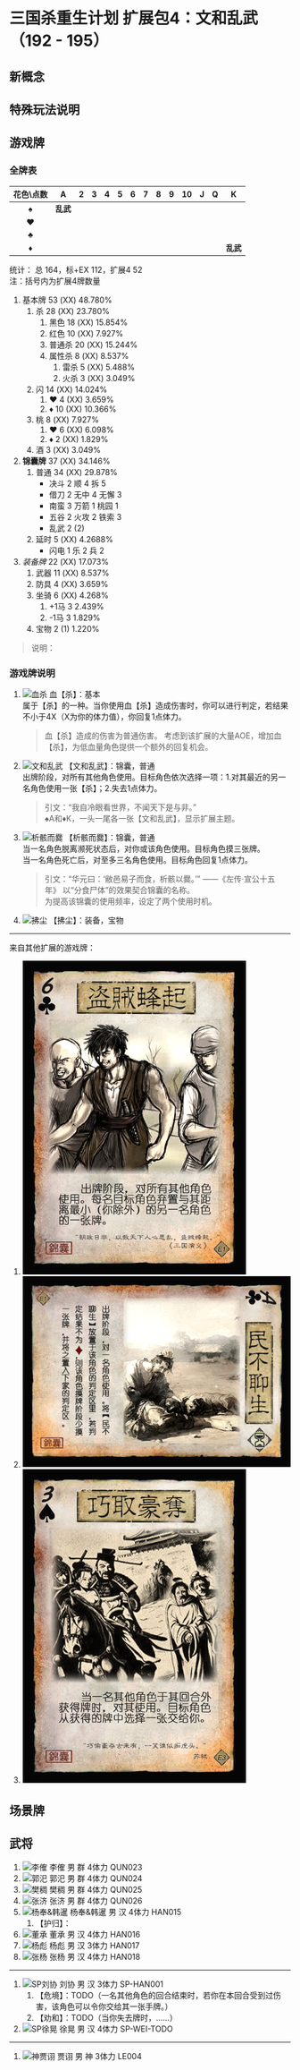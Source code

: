 # 三国杀重生计划 扩展包4：文和乱武（192 - 195）

## 新概念

## 特殊玩法说明

## 游戏牌

### 全牌表

| 花色\点数 |   A   |   2   |   3   |   4   |   5   |   6   |   7   |   8   |   9   |  10   |   J   |   Q   |   K   |
| :-------: | :---: | :---: | :---: | :---: | :---: | :---: | :---: | :---: | :---: | :---: | :---: | :---: | :---: |
|     ♠     |**乱武**|       |       |       |       |       |       |       |       |       |       |       |       |
|     ♥     |       |       |       |       |       |       |       |       |       |       |       |       |       |
|     ♣     |       |       |       |       |       |       |       |       |       |       |       |       |       |
|     ♦     |       |       |       |       |       |       |       |       |       |       |       |       |**乱武**|

统计： 总 164，标+EX 112，扩展4 52  
注：括号内为扩展4牌数量

1. 基本牌 53 (XX) 48.780%
   1. 杀 28 (XX) 23.780%
      1. 黑色 18 (XX) 15.854%
      2. 红色 10 (XX) 7.927%
      3. 普通杀 20 (XX) 15.244%
      4. 属性杀 8 (XX) 8.537%
         1. 雷杀 5 (XX) 5.488%
         2. 火杀 3 (XX) 3.049%
   2. 闪 14 (XX) 14.024%
      1. ♥ 4 (XX) 3.659%
      2. ♦ 10 (XX) 10.366%
   3. 桃 8 (XX) 7.927%
      1. ♥ 6 (XX) 6.098%
      2. ♦ 2 (XX) 1.829%
   4. 酒 3 (XX) 3.049%
2. **锦囊牌** 37 (XX) 34.146%
   1. 普通 34 (XX) 29.878%
      - 决斗 2 顺 4 拆 5
      - 借刀 2 无中 4 无懈 3
      - 南蛮 3 万箭 1 桃园 1
      - 五谷 2 火攻 2 铁索 3
      - 乱武 2 (2)
   2. 延时 5 (XX) 4.2688%
      - 闪电 1 乐 2 兵 2
3. *装备牌* 22 (XX) 17.073%
   1. 武器 11 (XX) 8.537%
   2. 防具 4 (XX) 3.659%
   3. 坐骑 6 (XX) 4.268%
      1. +1马 3 2.439%
      2. -1马 3 1.829%
   4. 宝物 2 (1) 1.220%

> 说明：  

### 游戏牌说明

1. ![血杀](./assets/images/cards/E4-XX-血杀.png) 血【杀】：基本  
   属于【杀】的一种。当你使用血【杀】造成伤害时，你可以进行判定，若结果不小于4X（X为你的体力值），你回复1点体力。

   > 血【杀】造成的伤害为普通伤害。
   > 考虑到该扩展的大量AOE，增加血【杀】，为低血量角色提供一个额外的回复机会。
2. ![文和乱武](./assets/images/cards/E4-SA-文和乱武.png) 【文和乱武】：锦囊，普通  
   出牌阶段，对所有其他角色使用。目标角色依次选择一项：1.对其最近的另一名角色使用一张【杀】；2.失去1点体力。

   > 引文：“我自冷眼看世界，不闻天下是与非。”  
   > ♠A和♦K，一头一尾各一张【文和乱武】，显示扩展主题。  
3. ![析骸而爨](./assets/images/cards/E4-XX-析骸而爨.png) 【析骸而爨】：锦囊，普通  
   当一名角色脱离濒死状态后，对你或该角色使用。目标角色摸三张牌。  
   当一名角色死亡后，对至多三名角色使用。目标角色回复1点体力。  

   > 引文：“华元曰：‘敝邑易子而食，析骸以爨。’” ——《左传·宣公十五年》
   > 以“分食尸体”的效果契合锦囊的名称。  
   > 为提高该锦囊的使用频率，设定了两个使用时机。  
4. ![拂尘](./assets/images/cards/E4-XX-拂尘.png) 【拂尘】：装备，宝物

----

来自其他扩展的游戏牌：

1. ![盗贼蜂起](./assets/images/cards/盗贼蜂起.png)
2. ![民不聊生](./assets/images/cards/民不聊生.png)
3. ![巧取豪夺](./assets/images/cards/巧取豪夺.png)

## 场景牌

## 武将

1. ![李傕](./assets/images/heroes/E4-李傕.png) 李傕 男 群 4体力 QUN023
2. ![郭汜](./assets/images/heroes/E4-郭汜.png) 郭汜 男 群 4体力 QUN024
3. ![樊稠](./assets/images/heroes/E4-樊稠.png) 樊稠 男 群 4体力 QUN025
4. ![张济](./assets/images/heroes/E4-张济.png) 张济 男 群 4体力 QUN026
5. ![杨奉&韩暹](./assets/images/heroes/E4-杨奉-韩暹.png) 杨奉&韩暹 男 汉 4体力 HAN015
   1. 【护归】：
6. ![董承](./assets/images/heroes/E4-董承.png) 董承 男 汉 4体力 HAN016
7. ![杨彪](./assets/images/heroes/E4-杨彪.png) 杨彪 男 汉 3体力 HAN017
8. ![张杨](./assets/images/heroes/E4-张杨.png) 张杨 男 汉 4体力 HAN018

----

1. ![SP刘协](./assets/images/heroes/E4-SP刘协.png) 刘协 男 汉 3体力 SP-HAN001
   1. 【危境】：TODO（一名其他角色的回合结束时，若你在本回合受到过伤害，该角色可以令你交给其一张手牌。）
   2. 【劝和】：TODO（当你失去牌时，……）
2. ![SP徐晃](./assets/images/heroes/E4-SP徐晃.png) 徐晃 男 汉 4体力 SP-WEI-TODO

----

1. ![神贾诩](./assets/images/heroes/E4-神贾诩.png) 贾诩 男 神 3体力 LE004
